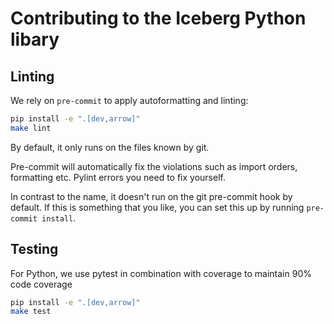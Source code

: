 # Contributing to the Iceberg Python libary

## Linting

We rely on `pre-commit` to apply autoformatting and linting:

```bash
pip install -e ".[dev,arrow]"
make lint
```

By default, it only runs on the files known by git.

Pre-commit will automatically fix the violations such as import orders, formatting etc. Pylint errors you need to fix yourself.

In contrast to the name, it doesn't run on the git pre-commit hook by default. If this is something that you like, you can set this up by running `pre-commit install`.

## Testing

For Python, we use pytest in combination with coverage to maintain 90% code coverage

```bash
pip install -e ".[dev,arrow]"
make test
```
